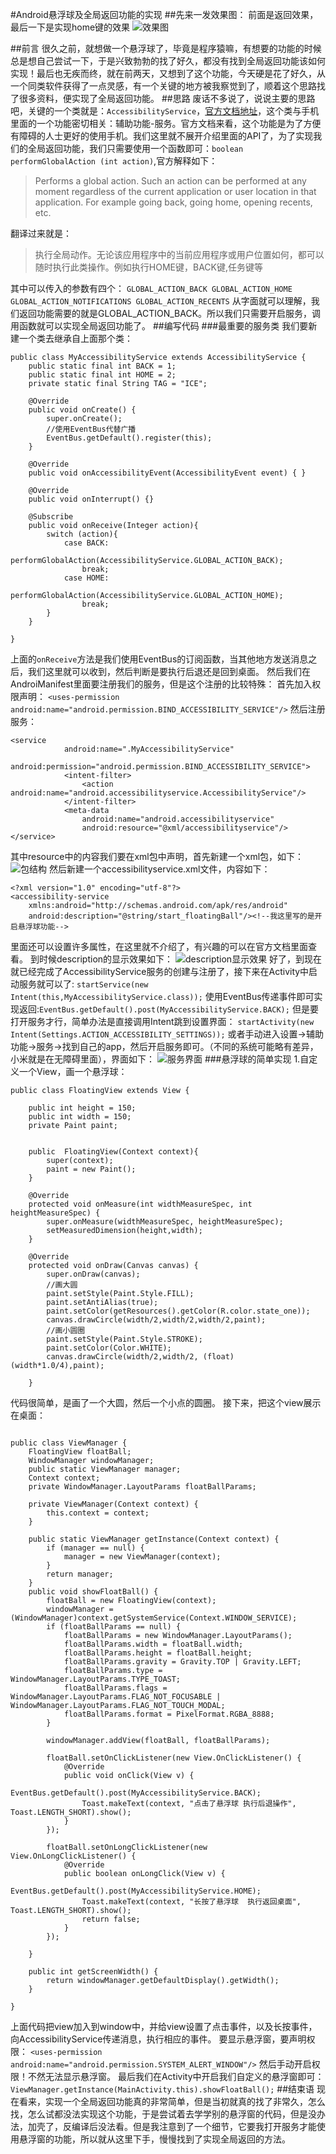 #Android悬浮球及全局返回功能的实现
##先来一发效果图：
前面是返回效果，最后一下是实现home键的效果
![效果图](http://upload-images.jianshu.io/upload_images/4774781-5da3a469f8adb4dc.gif?imageMogr2/auto-orient/strip)

##前言
很久之前，就想做一个悬浮球了，毕竟是程序猿嘛，有想要的功能的时候总是想自己尝试一下，于是兴致勃勃的找了好久，都没有找到全局返回功能该如何实现！最后也无疾而终，就在前两天，又想到了这个功能，今天硬是花了好久，从一个同类软件获得了一点灵感，有一个关键的地方被我察觉到了，顺着这个思路找了很多资料，便实现了全局返回功能。
##思路
废话不多说了，说说主要的思路吧，关键的一个类就是：`AccessibilityService`，[官方文档地址](https://developer.android.google.cn/reference/android/accessibilityservice/AccessibilityService.html "官方文档地址")，这个类与手机里面的一个功能密切相关：辅助功能-服务。官方文档来看，这个功能是为了方便有障碍的人士更好的使用手机。我们这里就不展开介绍里面的API了，为了实现我们的全局返回功能，我们只需要使用一个函数即可：`boolean performGlobalAction (int action)`,官方解释如下：
> Performs a global action. Such an action can be performed at any moment regardless of the current application or user location in that application. For example going back, going home, opening recents, etc.

翻译过来就是：
>执行全局动作。无论该应用程序中的当前应用程序或用户位置如何，都可以随时执行此类操作。例如执行HOME键，BACK键,任务键等

其中可以传入的参数有四个：
`
GLOBAL_ACTION_BACK
GLOBAL_ACTION_HOME
GLOBAL_ACTION_NOTIFICATIONS
GLOBAL_ACTION_RECENTS
`
从字面就可以理解，我们返回功能需要的就是GLOBAL_ACTION_BACK。所以我们只需要开启服务，调用函数就可以实现全局返回功能了。
##编写代码
###最重要的服务类
我们要新建一个类去继承自上面那个类：
```
public class MyAccessibilityService extends AccessibilityService {
    public static final int BACK = 1;
    public static final int HOME = 2;
    private static final String TAG = "ICE";

    @Override
    public void onCreate() {
        super.onCreate();
		//使用EventBus代替广播
        EventBus.getDefault().register(this);
    }

    @Override
    public void onAccessibilityEvent(AccessibilityEvent event) { }

    @Override
    public void onInterrupt() {}

    @Subscribe
    public void onReceive(Integer action){
        switch (action){
            case BACK:
                performGlobalAction(AccessibilityService.GLOBAL_ACTION_BACK);
                break;
            case HOME:
                performGlobalAction(AccessibilityService.GLOBAL_ACTION_HOME);
                break;
        }
    }

}
```
上面的`onReceive`方法是我们使用EventBus的订阅函数，当其他地方发送消息之后，我们这里就可以收到，然后判断是要执行后退还是回到桌面。
然后我们在AndroiManifest里面要注册我们的服务，但是这个注册的比较特殊：
首先加入权限声明：
`<uses-permission android:name="android.permission.BIND_ACCESSIBILITY_SERVICE"/>`
然后注册服务：
```
<service
            android:name=".MyAccessibilityService"
            android:permission="android.permission.BIND_ACCESSIBILITY_SERVICE">
            <intent-filter>
                <action android:name="android.accessibilityservice.AccessibilityService"/>
            </intent-filter>
            <meta-data
                android:name="android.accessibilityservice"
                android:resource="@xml/accessibilityservice"/>
</service>
```
其中resource中的内容我们要在xml包中声明，首先新建一个xml包，如下：
![包结构](http://upload-images.jianshu.io/upload_images/4774781-651671110ba6105e.jpg?imageMogr2/auto-orient/strip%7CimageView2/2/w/1240)
然后新建一个accessibilityservice.xml文件，内容如下：
```
<?xml version="1.0" encoding="utf-8"?>
<accessibility-service
    xmlns:android="http://schemas.android.com/apk/res/android"
    android:description="@string/start_floatingBall"/><!--我这里写的是开启悬浮球功能-->
```
里面还可以设置许多属性，在这里就不介绍了，有兴趣的可以在官方文档里面查看。
到时候description的显示效果如下：
![description显示效果](http://upload-images.jianshu.io/upload_images/4774781-c128d092dcc95594.jpg?imageMogr2/auto-orient/strip%7CimageView2/2/w/1240)
好了，到现在就已经完成了AccessibilityService服务的创建与注册了，接下来在Activity中启动服务就可以了: `startService(new Intent(this,MyAccessibilityService.class));`
使用EventBus传递事件即可实现返回:`EventBus.getDefault().post(MyAccessibilityService.BACK);`
但是要打开服务才行，简单办法是直接调用Intent跳到设置界面：
`startActivity(new Intent(Settings.ACTION_ACCESSIBILITY_SETTINGS));`
或者手动进入设置->辅助功能->服务->找到自己的app，然后开启服务即可。（不同的系统可能略有差异，小米就是在无障碍里面），界面如下：
![服务界面](http://upload-images.jianshu.io/upload_images/4774781-ff7d110a4857ca10.jpg?imageMogr2/auto-orient/strip%7CimageView2/2/w/1240)
###悬浮球的简单实现
1.自定义一个View，画一个悬浮球：
```
public class FloatingView extends View {

    public int height = 150;
    public int width = 150;
    private Paint paint;


    public  FloatingView(Context context){
        super(context);
        paint = new Paint();
    }

    @Override
    protected void onMeasure(int widthMeasureSpec, int heightMeasureSpec) {
        super.onMeasure(widthMeasureSpec, heightMeasureSpec);
        setMeasuredDimension(height,width);
    }

    @Override
    protected void onDraw(Canvas canvas) {
        super.onDraw(canvas);
        //画大圆
        paint.setStyle(Paint.Style.FILL);
        paint.setAntiAlias(true);
        paint.setColor(getResources().getColor(R.color.state_one));
        canvas.drawCircle(width/2,width/2,width/2,paint);
        //画小圆圈
        paint.setStyle(Paint.Style.STROKE);
        paint.setColor(Color.WHITE);
        canvas.drawCircle(width/2,width/2, (float) (width*1.0/4),paint);

    }
```
代码很简单，是画了一个大圆，然后一个小点的圆圈。
接下来，把这个view展示在桌面：
```

public class ViewManager {
    FloatingView floatBall;
    WindowManager windowManager;
    public static ViewManager manager;
    Context context;
    private WindowManager.LayoutParams floatBallParams;

    private ViewManager(Context context) {
        this.context = context;
    }

    public static ViewManager getInstance(Context context) {
        if (manager == null) {
            manager = new ViewManager(context);
        }
        return manager;
    }
    public void showFloatBall() {
        floatBall = new FloatingView(context);
        windowManager = (WindowManager)context.getSystemService(Context.WINDOW_SERVICE);
        if (floatBallParams == null) {
            floatBallParams = new WindowManager.LayoutParams();
            floatBallParams.width = floatBall.width;
            floatBallParams.height = floatBall.height;
            floatBallParams.gravity = Gravity.TOP | Gravity.LEFT;
            floatBallParams.type = WindowManager.LayoutParams.TYPE_TOAST;
            floatBallParams.flags = WindowManager.LayoutParams.FLAG_NOT_FOCUSABLE | WindowManager.LayoutParams.FLAG_NOT_TOUCH_MODAL;
            floatBallParams.format = PixelFormat.RGBA_8888;
        }

        windowManager.addView(floatBall, floatBallParams);

        floatBall.setOnClickListener(new View.OnClickListener() {
            @Override
            public void onClick(View v) {
                EventBus.getDefault().post(MyAccessibilityService.BACK);
                Toast.makeText(context, "点击了悬浮球 执行后退操作", Toast.LENGTH_SHORT).show();
            }
        });

        floatBall.setOnLongClickListener(new View.OnLongClickListener() {
            @Override
            public boolean onLongClick(View v) {
                EventBus.getDefault().post(MyAccessibilityService.HOME);
                Toast.makeText(context, "长按了悬浮球  执行返回桌面", Toast.LENGTH_SHORT).show();
                return false;
            }
        });

    }

    public int getScreenWidth() {
        return windowManager.getDefaultDisplay().getWidth();
    }

}
```
上面代码把view加入到window中，并给view设置了点击事件，以及长按事件，向AccessibilityService传递消息，执行相应的事件。
要显示悬浮窗，要声明权限：
`<uses-permission android:name="android.permission.SYSTEM_ALERT_WINDOW"/>`
然后手动开启权限！不然无法显示悬浮窗。
最后我们在Activity中开启我们自定义的悬浮窗即可：
`ViewManager.getInstance(MainActivity.this).showFloatBall();`
##结束语
现在看来，实现一个全局返回功能真的非常简单，但是当初就真的找了非常久，怎么找，怎么试都没法实现这个功能，于是尝试着去学学别的悬浮窗的代码，但是没办法，加壳了，反编译后没法看。但是我注意到了一个细节，它要我打开服务才能使用悬浮窗的功能，所以就从这里下手，慢慢找到了实现全局返回的方法。
